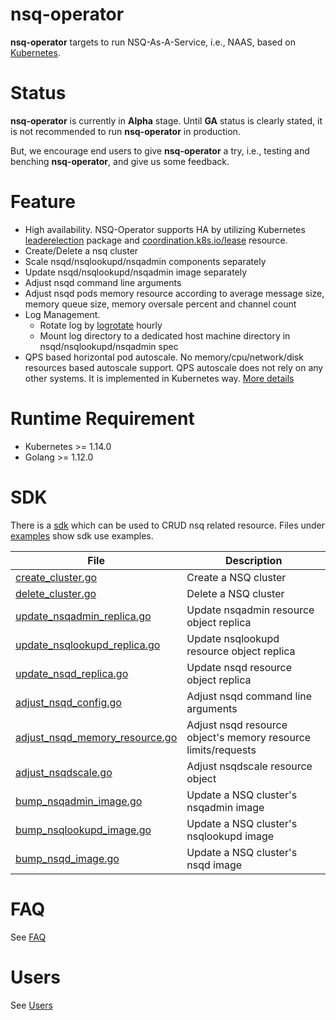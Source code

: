 # nsq-operator
**nsq-operator** targets to run NSQ-As-A-Service, i.e., NAAS, based on [Kubernetes](https://kubernetes.io/).

# Status
**nsq-operator** is currently in **Alpha** stage. Until **GA** status is clearly stated, it is not recommended to run 
**nsq-operator** in production. 

But, we encourage end users to give **nsq-operator** a try, i.e., testing and benching **nsq-operator**, and give us 
some feedback.

# Feature
* High availability. NSQ-Operator supports HA by utilizing Kubernetes 
[leaderelection](https://github.com/kubernetes/client-go/tree/master/tools/leaderelection) package and 
[coordination.k8s.io/lease](https://kubernetes.io/docs/reference/generated/kubernetes-api/v1.14/#lease-v1-coordination-k8s-io) resource.
* Create/Delete a nsq cluster
* Scale nsqd/nsqlookupd/nsqadmin components separately
* Update nsqd/nsqlookupd/nsqadmin image separately
* Adjust nsqd command line arguments
* Adjust nsqd pods memory resource according to average message size, memory queue size, memory oversale percent and channel count
* Log Management. 
  * Rotate log by [logrotate](https://linux.die.net/man/8/logrotate) hourly
  * Mount log directory to a dedicated host machine directory in nsqd/nsqlookupd/nsqadmin spec
* QPS based horizontal pod autoscale. No memory/cpu/network/disk resources based autoscale support. QPS autoscale does 
not rely on any other systems. It is implemented in Kubernetes way. [More details](docs/auto_scale.md)

# Runtime Requirement
* Kubernetes >= 1.14.0
* Golang >= 1.12.0

# SDK
There is a [sdk](pkg/sdk/v1alpha1) which can be used to CRUD nsq related resource. Files under 
[examples](pkg/sdk/examples) show sdk use examples.

|   File   |   Description
|----------|---------------------------
| [create_cluster.go](pkg/sdk/examples/create_cluster.go) | Create a NSQ cluster
| [delete_cluster.go](pkg/sdk/examples/delete_cluster.go) | Delete a NSQ cluster
| [update_nsqadmin_replica.go](pkg/sdk/examples/update_nsqadmin_replica.go) | Update nsqadmin resource object replica
| [update_nsqlookupd_replica.go](pkg/sdk/examples/update_nsqlookupd_replica.go) | Update nsqlookupd resource object replica
| [update_nsqd_replica.go](pkg/sdk/examples/update_nsqd_replica.go) | Update nsqd resource object replica
| [adjust_nsqd_config.go](pkg/sdk/examples/adjust_nsqd_config.go) | Adjust nsqd command line arguments
| [adjust_nsqd_memory_resource.go](pkg/sdk/examples/adjust_nsqd_memory_resource.go) | Adjust nsqd resource object's memory resource limits/requests
| [adjust_nsqdscale.go](pkg/sdk/examples/adjust_nsqdscale.go) | Adjust nsqdscale resource object
| [bump_nsqadmin_image.go](pkg/sdk/examples/bump_nsqadmin_image.go) | Update a NSQ cluster's nsqadmin image
| [bump_nsqlookupd_image.go](pkg/sdk/examples/bump_nsqlookupd_image.go) | Update a NSQ cluster's nsqlookupd image
| [bump_nsqd_image.go](pkg/sdk/examples/bump_nsqd_image.go) | Update a NSQ cluster's nsqd image
 
# FAQ
See [FAQ](FAQ.md)

# Users
See [Users](USERS.md)  

